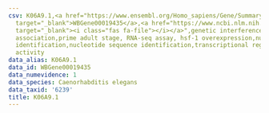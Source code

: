 ```yaml
---
csv: K06A9.1,<a href="https://www.ensembl.org/Homo_sapiens/Gene/Summary?db=core;g=WBGene00019435"
  target="_blank">WBGene00019435</a>,<a href="https://www.ncbi.nlm.nih.gov/pubmed/30894454"
  target="_blank"><i class="fas fa-file"></i></a>",genetic interference,functional
  association,prime adult stage, RNA-seq assay, hsf-1 overexpression,nucleotide sequence
  identification,nucleotide sequence identification,transcriptional regulation,up-regulates
  activity
data_alias: K06A9.1
data_id: WBGene00019435
data_numevidence: 1
data_species: Caenorhabditis elegans
data_taxid: '6239'
title: K06A9.1
---
```

